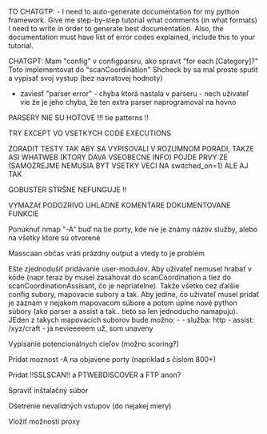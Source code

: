 TO CHATGTP:
    - I need to auto-generate documentation for my python framework. Give me step-by-step tutorial what comments (in what formats) I need to write in order to generate best documentation. Also, the documentation must have list of error codes explained, include this to your tutorial.


CHATGPT: Mam "config" v configparsru, ako spravit "for each [Category]?"
Toto implementovat do "scanCoordination"
Shcheck by sa mal proste sputit a vypisať svoj vystup (bez navratovej hodnoty)


- zaviesť "parser error" - chyba ktorá nastala v parseru - nech uživateľ vie že je jeho chyba, že ten extra parser naprogramoval na hovno


PARSERY NIE SU HOTOVE !!! tie patterns !!

TRY EXCEPT VO VSETKYCH CODE EXECUTIONS

ZORADIT TESTY TAK ABY SA VYPISOVALI V ROZUMNOM PORADI, TAKZE ASI WHATWEB (KTORY DAVA VSEOBECNE INFO) POJDE PRVY ZE (SAMOZREJME NEMUSIA BYT VSETKY VECI NA switched_on=1) ALE AJ TAK

GOBUSTER STRŠNE NEFUNGUJE !!

VYMAZAť PODOZRIVO UHLADNE KOMENTARE DOKUMENTOVANE FUNKCIE

Ponúknuť nmap "-A" buď na tie porty, kde nie je známy názov služby, alebo na všetky ktoré sú otvorené

Masscaan občas vráti prázdny output a vtedy to je problém

Ešte zjednodušiť pridávanie user-modulov. Aby uživateľ nemusel hrabať v kóde (napr teraz by musel zasahovat do scanCoordination a tiez do scanCoordinationAssisant, čo je nepriatelne). Takže všetko cez ďalšie config subory, mapovacie subory a tak. Aby jedine, čo uživateľ musel pridať je záznam v nejakom mapovacom súbore a potom úplne nové python súbory (ako parser a assist a tak.. tieto sa len jednoducho namapuju). JEden z takych mapovacich suborov bude možno:
    - 
    - služba: http
    - assist: /xyz/craft
    - ja nevieeeeem už, som unaveny

Vypísanie potencionálnych cieľov (možno scoring?)

Pridat moznost -A na objavene porty (napriklad s číslom 800+)

Pridat !!SSLSCAN!! a PTWEBDISCOVER a FTP anon?

Spraviť inštalačný súbor

Ošetrenie nevalidných vstupov (do nejakej miery)

Vložiť možnosti proxy 

